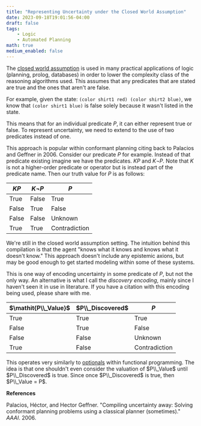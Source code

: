 ```yaml
---
title: "Representing Uncertainty under the Closed World Assumption"
date: 2023-09-18T19:01:56-04:00
draft: false
tags:
    - Logic
    - Automated Planning
math: true
medium_enabled: false
---
```


The [closed world assumption](https://en.wikipedia.org/wiki/Closed-world_assumption) is used in many practical applications of logic (planning, prolog, databases) in order to lower the complexity class of the reasoning algorithms used. This assumes that any predicates that are stated are true and the ones that aren't are false.

For example, given the state: `(color shirt1 red) (color shirt2 blue)`, we know that `(color shirt1 blue)` is false solely because it wasn't listed in the state.

This means that for an individual predicate $P$, it can either represent true or false. To represent uncertainty, we need to extend to the use of two predicates instead of one.

This approach is popular within conformant planning citing back to Palacios and Geffner in 2006. Consider our predicate $P$ for example. Instead of that predicate existing imagine we have the predicates. $K P$ and $K \neg P$. Note that $K$ is not a higher-order predicate or operator but is instead part of the predicate name. Then our truth value for $P$ is as follows:

| $K P$ | $K \neg P$ | $P$           |
| ----- | ---------- | ------------- |
| True  | False      | True          |
| False | True       | False         |
| False | False      | Unknown       |
| True  | True       | Contradiction |

We're still in the closed world assumption setting. The intuition behind this compilation is that the agent "knows what it knows and knows what it doesn't know." This approach doesn't include any epistemic axions, but may be good enough to get started modeling within some of these systems.

This is one way of encoding uncertainty in some predicate of $P$, but not the only way. An alternative is what I call the *discovery encoding*, mainly since I haven't seen it in use in literature. If you have a citation with this encoding being used, please share with me.

| $\mathit{P\\_Value}$ | $P\\_Discovered$ | $P$           |
| -------------------- | ---------------- | ------------- |
| True                 | True             | True          |
| False                | True             | False         |
| False                | False            | Unknown       |
| True                 | False            | Contradiction |

This operates very similarly to [optionals](https://en.wikipedia.org/wiki/Option_type) within functional programming. The idea is that one shouldn't even consider the valuation of $P\\_Value$ until $P\\_Discovered$ is true. Since once $P\\_Discovered$ is true, then $P\\_Value = P$.

**References**

Palacios, Héctor, and Hector Geffner. "Compiling uncertainty away:  Solving conformant planning problems using a classical planner  (sometimes)." *AAAI*. 2006.
